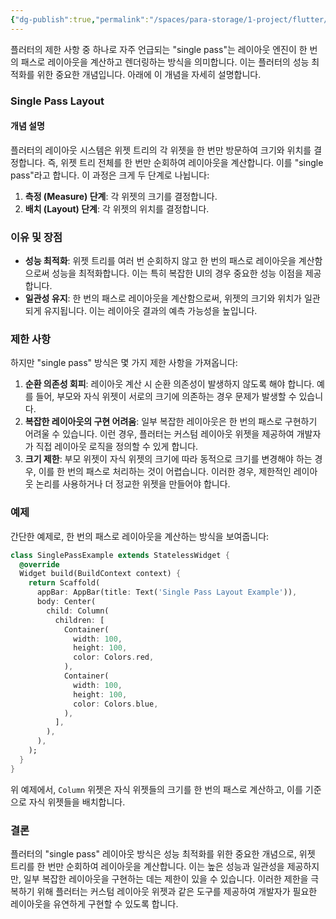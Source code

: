 ```yaml
---
{"dg-publish":true,"permalink":"/spaces/para-storage/1-project/flutter/flutter-single-pass/"}
---
```


플러터의 제한 사항 중 하나로 자주 언급되는 "single pass"는 레이아웃 엔진이 한 번의 패스로 레이아웃을 계산하고 렌더링하는 방식을 의미합니다. 이는 플러터의 성능 최적화를 위한 중요한 개념입니다. 아래에 이 개념을 자세히 설명합니다.

### Single Pass Layout

#### 개념 설명

플러터의 레이아웃 시스템은 위젯 트리의 각 위젯을 한 번만 방문하여 크기와 위치를 결정합니다. 즉, 위젯 트리 전체를 한 번만 순회하여 레이아웃을 계산합니다. 이를 "single pass"라고 합니다. 이 과정은 크게 두 단계로 나뉩니다:

1. **측정 (Measure) 단계**: 각 위젯의 크기를 결정합니다.
2. **배치 (Layout) 단계**: 각 위젯의 위치를 결정합니다.

### 이유 및 장점

- **성능 최적화**: 위젯 트리를 여러 번 순회하지 않고 한 번의 패스로 레이아웃을 계산함으로써 성능을 최적화합니다. 이는 특히 복잡한 UI의 경우 중요한 성능 이점을 제공합니다.
- **일관성 유지**: 한 번의 패스로 레이아웃을 계산함으로써, 위젯의 크기와 위치가 일관되게 유지됩니다. 이는 레이아웃 결과의 예측 가능성을 높입니다.

### 제한 사항

하지만 "single pass" 방식은 몇 가지 제한 사항을 가져옵니다:

1. **순환 의존성 회피**: 레이아웃 계산 시 순환 의존성이 발생하지 않도록 해야 합니다. 예를 들어, 부모와 자식 위젯이 서로의 크기에 의존하는 경우 문제가 발생할 수 있습니다.
2. **복잡한 레이아웃의 구현 어려움**: 일부 복잡한 레이아웃은 한 번의 패스로 구현하기 어려울 수 있습니다. 이런 경우, 플러터는 커스텀 레이아웃 위젯을 제공하여 개발자가 직접 레이아웃 로직을 정의할 수 있게 합니다.
3. **크기 제한**: 부모 위젯이 자식 위젯의 크기에 따라 동적으로 크기를 변경해야 하는 경우, 이를 한 번의 패스로 처리하는 것이 어렵습니다. 이러한 경우, 제한적인 레이아웃 논리를 사용하거나 더 정교한 위젯을 만들어야 합니다.

### 예제

간단한 예제로, 한 번의 패스로 레이아웃을 계산하는 방식을 보여줍니다:

```dart
class SinglePassExample extends StatelessWidget {
  @override
  Widget build(BuildContext context) {
    return Scaffold(
      appBar: AppBar(title: Text('Single Pass Layout Example')),
      body: Center(
        child: Column(
          children: [
            Container(
              width: 100,
              height: 100,
              color: Colors.red,
            ),
            Container(
              width: 100,
              height: 100,
              color: Colors.blue,
            ),
          ],
        ),
      ),
    );
  }
}
```

위 예제에서, `Column` 위젯은 자식 위젯들의 크기를 한 번의 패스로 계산하고, 이를 기준으로 자식 위젯들을 배치합니다.

### 결론

플러터의 "single pass" 레이아웃 방식은 성능 최적화를 위한 중요한 개념으로, 위젯 트리를 한 번만 순회하여 레이아웃을 계산합니다. 이는 높은 성능과 일관성을 제공하지만, 일부 복잡한 레이아웃을 구현하는 데는 제한이 있을 수 있습니다. 이러한 제한을 극복하기 위해 플러터는 커스텀 레이아웃 위젯과 같은 도구를 제공하여 개발자가 필요한 레이아웃을 유연하게 구현할 수 있도록 합니다.
